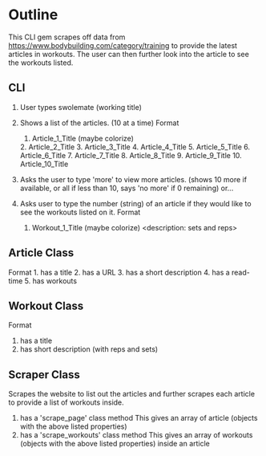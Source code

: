 # Outline

 This CLI gem scrapes off data from https://www.bodybuilding.com/category/training to provide the latest articles in workouts. The user can then further look into the article to see the workouts listed.

## CLI
  1. User types swolemate (working title)
  2. Shows a list of the articles. (10 at a time)
    Format
      1. Article_1_Title (maybe colorize)
        <short description>
        <Read time>
        <URL for the whole read>
      2. Article_2_Title
      3. Article_3_Title
      4. Article_4_Title
      5. Article_5_Title
      6. Article_6_Title
      7. Article_7_Title
      8. Article_8_Title
      9. Article_9_Title
      10. Article_10_Title

  3. Asks the user to type 'more' to view more articles. (shows 10 more if available, or all if less than 10, says 'no more' if 0 remaining) or...

  4. Asks user to type the number (string) of an article if they would like to see the workouts listed on it.
    Format
      1. Workout_1_Title (maybe colorize)
        <description: sets and reps>
        <duration>

## Article Class
  Format
    1. has a title
    2. has a URL
    3. has a short description
    4. has a read-time
    5. has workouts

## Workout Class
  Format
   1. has a title
   2. has short description (with reps and sets)

## Scraper Class
  Scrapes the website to list out the articles and further scrapes each article to provide a list of workouts inside.
  1. has a 'scrape_page' class method
    This gives an array of article (objects with the above listed properties)
  2. has a 'scrape_workouts' class method
    This gives an array of workouts (objects with the above listed properties) inside an article
